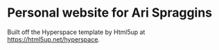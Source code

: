 # Personal website for Ari Spraggins

Built off the Hyperspace template by Html5up at https://html5up.net/hyperspace.
